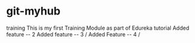 # git-myhub
training
This is my first Training Module as part of Edureka tutorial
Added feature -- 2
Added feature -- 3 /
Added Feature -- 4 /

